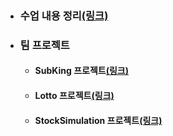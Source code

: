 - ### 수업 내용 정리[(링크)](https://github.com/LeeKangHo1/My-Java-study)

- ### 팀 프로젝트
	- #### SubKing 프로젝트[(링크)](https://github.com/LeeKangHo1/SUBKINGproject)
	- #### Lotto 프로젝트[(링크)](https://github.com/LeeKangHo1/lottoTeam3)
	- #### StockSimulation 프로젝트[(링크)](https://github.com/LeeKangHo1/Magnificent_Architects)

